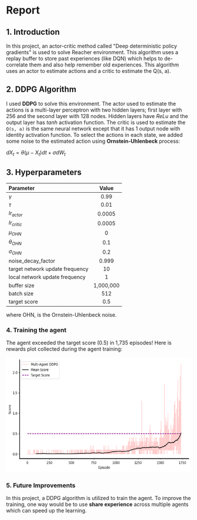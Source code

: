 # Report

## 1. Introduction
In this project, an actor-critic method called "Deep deterministic policy
gradients" is used to solve Reacher environment. This algorithm uses a replay 
buffer to store past experiences (like DQN) which helps to de-correlate them and 
also help remember old experiences. This algorithm uses an actor to estimate actions
and a critic to estimate the Q(s, a).



## 2. DDPG Algorithm
I used **DDPG** to solve this environment. The actor used to estimate the actions is a 
multi-layer perceptron with two hidden layers; first layer with 256 and the second
layer with 128 nodes. Hidden layers have _ReLu_ and the output layer has _tanh_ 
activation function. The critic is used to estimate the `Q(s, a)` is the same neural
network except that it has 1 output node with identity activation function.
To select the actions in each state, we added some noise to the estimated action
using __Ornstein-Uhlenbeck__ process:

$dX_t = \theta(\mu - X_t) dt + \sigma dW_t$




## 3. Hyperparameters



| **Parameter**                   | **Value** |
|:--------------------------------|:---------:|
| $\gamma$                        |   0.99    |
| $\tau$                          |   0.01    |
| $lr_{actor}$                    |  0.0005   |
| $lr_{critic}$                   |  0.0005   |
| $\mu_{OHN}$                     |     0     |
| $\theta_{OHN}$                  |    0.1    |
| $\sigma_{OHN}$                  |    0.2    |
| noise_decay_factor              |   0.999   |
| target network update frequency |    10     |
| local network update frequency  |     1     |
| buffer size                     | 1,000,000 |
| batch size                      |    512    |
| target score                    |    0.5    |



where OHN, is the Ornstein-Uhlenbeck noise.


### 4. Training the agent
The agent exceeded the target score (0.5) in 1,735 episodes! 
Here is rewards plot collected during the agent training:

<img src="Images/scores.png" height="313">




### 5. Future Improvements
In this project, a DDPG algorithm is utilized to train the agent. 
To improve the training, one way would be to use __share experience__ across 
multiple agents which can speed up the learning.

